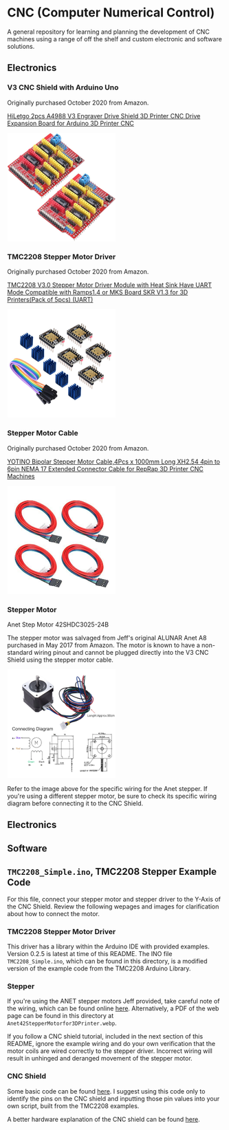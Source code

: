 # CNC (Computer Numerical Control)

A general repository for learning and planning the development of CNC machines using a range of off the shelf and custom electronic and software solutions.

## Electronics

### V3 CNC Shield with Arduino Uno

Originally purchased October 2020 from Amazon.

[HiLetgo 2pcs A4988 V3 Engraver Drive Shield 3D Printer CNC Drive Expansion Board for Arduino 3D Printer CNC](https://www.amazon.com/dp/B01D2HL9T8?ref_=ppx_hzsearch_conn_dt_b_fed_asin_title_1)

<img src="images/CNC Shield.jpg" width=50%>

### TMC2208 Stepper Motor Driver

Originally purchased October 2020 from Amazon.

[TMC2208 V3.0 Stepper Motor Driver Module with Heat Sink Have UART Mode Compatible with Ramps1.4 or MKS Board SKR V1.3 for 3D Printers(Pack of 5pcs) (UART)](https://www.amazon.com/dp/B07RTBG8KK?ref_=ppx_hzsearch_conn_dt_b_fed_asin_title_2)

<img src="images/TMC2208.jpg" width=50%>

### Stepper Motor Cable

Originally purchased October 2020 from Amazon.

[YOTINO Bipolar Stepper Motor Cable,4Pcs x 1000mm Long XH2.54 4pin to 6pin NEMA 17 Extended Connector Cable for RepRap 3D Printer CNC Machines](https://www.amazon.com/dp/B07CBV8DVZ?ref_=ppx_hzsearch_conn_dt_b_fed_asin_title_2)

<img src="images/Stepper Motor Cable.jpg" width=50%>

### Stepper Motor

Anet Step Motor 42SHDC3025-24B

The stepper motor was salvaged from Jeff's original ALUNAR Anet A8 purchased in May 2017 from Amazon. The motor is known to have a non-standard wiring pinout and cannot be plugged directly into the V3 CNC Shield using the stepper motor cable.

<img src="images/Anet42StepperMotorfor3DPrinter.png" width=50%>

Refer to the image above for the specific wiring for the Anet stepper. If you're using a different stepper motor, be sure to check its specific wiring diagram before connecting it to the CNC Shield.

## Electronics

## Software




## `TMC2208_Simple.ino`, TMC2208 Stepper Example Code

For this file, connect your stepper motor and stepper driver to the Y-Axis of the CNC Shield. Review the following wepages and images for clarification about how to connect the motor.

### TMC2208 Stepper Motor Driver 

This driver has a library within the Arduino IDE with provided examples. Version 0.2.5 is latest at time of 
this README. The INO file `TMC2208_Simple.ino`, which can be found in this directory, is a modified version of the example code from the TMC2208 Arduino Library.

### Stepper

If you're using the ANET stepper motors Jeff provided, take careful note 
of the wiring, which can be found online 
[here](https://shop.anet3d.com/products/42-stepper-motor). Alternatively, 
a PDF of the web page can be found in this directory at 
`Anet42StepperMotorfor3DPrinter.webp`.

If you follow a CNC shield tutorial, included in the next section of this 
README, ignore the example wiring and do your own verification that the 
motor coils are wired correctly to the stepper driver. Incorrect wiring 
will result in unhinged and deranged movement of the stepper motor.

### CNC Shield

Some basic code can be found 
[here](https://www.aranacorp.com/en/using-an-arduino-cnc-shield-v3/). I 
suggest using this code only to identify the pins on the CNC shield and 
inputting those pin values into your own script, built from the TMC2208 
examples.

A better hardware explanation of the CNC shield can be found 
[here](https://www.zyltech.com/arduino-cnc-shield-instructions/).
